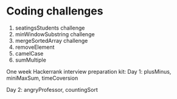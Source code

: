 # Coding challenges
1. seatingsStudents challenge
2. minWindowSubstring challenge
3. mergeSortedArray challenge
4. removeElement
5. camelCase
6. sumMultiple

One week Hackerrank interview preparation kit:
Day 1: plusMinus, miniMaxSum, timeCoversion

Day 2: angryProfessor, countingSort
